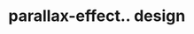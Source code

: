 # parallax-effect.. design                                                                                

